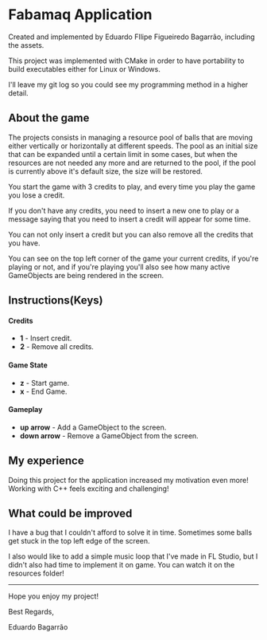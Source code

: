 # Fabamaq Application

Created and implemented by Eduardo FIlipe Figueiredo Bagarrão, including the assets.

This project was implemented with CMake in order to have portability to build executables either for Linux or Windows.

I'll leave my git log so you could see my programming method in a higher detail.

## About the game

The projects consists in managing a resource pool of balls that are moving either vertically or horizontally at different speeds. The pool as an initial size that can be expanded until a certain limit in some cases, but when the resources are not needed any more and are returned to the pool, if the pool is currently above it's default size, the size will be restored.

You start the game with 3 credits to play, and every time you play the game you lose a credit.

If you don't have any credits, you need to insert a new one to play or a message saying that you need to insert a credit will appear for some time.

You can not only insert a credit but you can also remove all the credits that you have.

You can see on the top left corner of the game your current credits, if you're playing or not, and if you're playing you'll also see how many active GameObjects are being rendered in the screen. 

## Instructions(Keys)

#### Credits

- **1** - Insert credit.
- **2** - Remove all credits.

#### Game State

- **z** - Start game.
- **x** - End Game.

#### Gameplay

- **up arrow** - Add a GameObject to the screen.
- **down arrow** - Remove a GameObject from the screen.

## My experience

Doing this project for the application increased my motivation even more! Working with C++ feels exciting and challenging!

## What could be improved

I have a bug that I couldn't afford to solve it in time. Sometimes some balls get stuck in the top left edge of the screen.

I also would like to add a simple music loop that I've made in FL Studio, but I didn't also had time to implement it on game. You can watch it on the resources folder!


***

Hope you enjoy my project!

Best Regards,

Eduardo Bagarrão